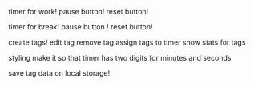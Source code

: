 timer for work!
pause button!
reset button!

timer for break!
pause button !
reset button!



create tags!
edit tag
remove tag
assign tags to timer
show stats for tags

styling
  make it so that timer has two digits for minutes and seconds

save tag data on local storage!

